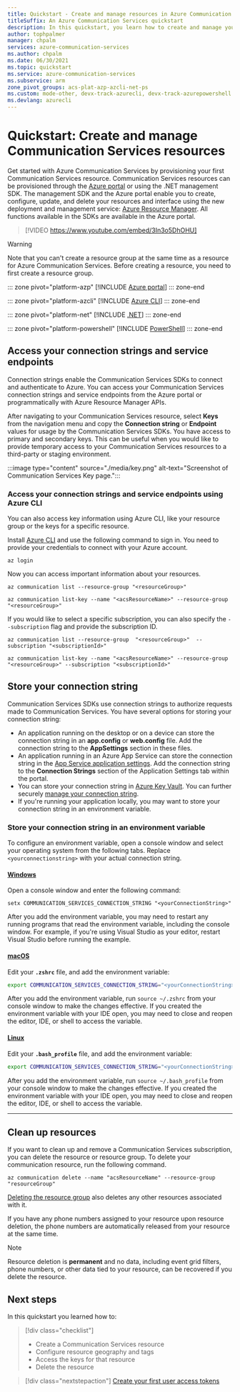 ```yaml
---
title: Quickstart - Create and manage resources in Azure Communication Services
titleSuffix: An Azure Communication Services quickstart
description: In this quickstart, you learn how to create and manage your first Azure Communication Services resource.
author: tophpalmer
manager: chpalm
services: azure-communication-services
ms.author: chpalm
ms.date: 06/30/2021
ms.topic: quickstart
ms.service: azure-communication-services
ms.subservice: arm
zone_pivot_groups: acs-plat-azp-azcli-net-ps
ms.custom: mode-other, devx-track-azurecli, devx-track-azurepowershell
ms.devlang: azurecli 
---
```

# Quickstart: Create and manage Communication Services resources

Get started with Azure Communication Services by provisioning your first Communication Services resource. Communication Services resources can be provisioned through the [Azure portal](https://portal.azure.com) or using the .NET management SDK. The management SDK and the Azure portal enable you to create, configure, update, and delete your resources and interface using the new deployment and management service: [Azure Resource Manager](../../azure-resource-manager/management/overview.md). All functions available in the SDKs are available in the Azure portal.

>[!VIDEO https://www.youtube.com/embed/3In3o5DhOHU]

> [!WARNING]
> Note that you can't create a resource group at the same time as a resource for Azure Communication Services. Before creating a resource, you need to first create a resource group.

::: zone pivot="platform-azp"
[!INCLUDE [Azure portal](./includes/create-resource-azp.md)]
::: zone-end

::: zone pivot="platform-azcli"
[!INCLUDE [Azure CLI](./includes/create-resource-az-cli.md)]
::: zone-end

::: zone pivot="platform-net"
[!INCLUDE [.NET](./includes/create-resource-net.md)]
::: zone-end

::: zone pivot="platform-powershell"
[!INCLUDE [PowerShell](./includes/create-resource-powershell.md)]
::: zone-end

## Access your connection strings and service endpoints

Connection strings enable the Communication Services SDKs to connect and authenticate to Azure. You can access your Communication Services connection strings and service endpoints from the Azure portal or programmatically with Azure Resource Manager APIs.

After navigating to your Communication Services resource, select **Keys** from the navigation menu and copy the **Connection string** or **Endpoint** values for usage by the Communication Services SDKs. You have access to primary and secondary keys. This can be useful when you would like to provide temporary access to your Communication Services resources to a third-party or staging environment.

:::image type="content" source="./media/key.png" alt-text="Screenshot of Communication Services Key page.":::

### Access your connection strings and service endpoints using Azure CLI

You can also access key information using Azure CLI, like your resource group or the keys for a specific resource.

Install [Azure CLI](/cli/azure/install-azure-cli-windows?tabs=azure-cli) and use the following command to sign in. You need to provide your credentials to connect with your Azure account.

```azurepowershell-interactive
az login
```

Now you can access important information about your resources.

```azurepowershell-interactive
az communication list --resource-group "<resourceGroup>"

az communication list-key --name "<acsResourceName>" --resource-group "<resourceGroup>"
```

If you would like to select a specific subscription, you can also specify the ```--subscription``` flag and provide the subscription ID.

```azurepowershell-interactive
az communication list --resource-group  "<resourceGroup>"  --subscription "<subscriptionId>"

az communication list-key --name "<acsResourceName>" --resource-group "<resourceGroup>" --subscription "<subscriptionId>"
```

## Store your connection string

Communication Services SDKs use connection strings to authorize requests made to Communication Services. You have several options for storing your connection string:

* An application running on the desktop or on a device can store the connection string in an **app.config** or **web.config** file. Add the connection string to the **AppSettings** section in these files.
* An application running in an Azure App Service can store the connection string in the [App Service application settings](../../app-service/configure-common.md). Add the connection string to the **Connection Strings** section of the Application Settings tab within the portal.
* You can store your connection string in [Azure Key Vault](../../data-factory/store-credentials-in-key-vault.md). You can further securely [manage your connection string](../../storage/common/storage-account-keys-manage.md).
* If you're running your application locally, you may want to store your connection string in an environment variable.

### Store your connection string in an environment variable

To configure an environment variable, open a console window and select your operating system from the following tabs. Replace `<yourconnectionstring>` with your actual connection string.

#### [Windows](#tab/windows)

Open a console window and enter the following command:

```console
setx COMMUNICATION_SERVICES_CONNECTION_STRING "<yourConnectionString>"
```

After you add the environment variable, you may need to restart any running programs that read the environment variable, including the console window. For example, if you're using Visual Studio as your editor, restart Visual Studio before running the example.

#### [macOS](#tab/unix)

Edit your **`.zshrc`** file, and add the environment variable:

```bash
export COMMUNICATION_SERVICES_CONNECTION_STRING="<yourConnectionString>"
```

After you add the environment variable, run `source ~/.zshrc` from your console window to make the changes effective. If you created the environment variable with your IDE open, you may need to close and reopen the editor, IDE, or shell to access the variable.

#### [Linux](#tab/linux)

Edit your **`.bash_profile`** file, and add the environment variable:

```bash
export COMMUNICATION_SERVICES_CONNECTION_STRING="<yourConnectionString>"
```

After you add the environment variable, run `source ~/.bash_profile` from your console window to make the changes effective. If you created the environment variable with your IDE open, you may need to close and reopen the editor, IDE, or shell to access the variable.

---

## Clean up resources

If you want to clean up and remove a Communication Services subscription, you can delete the resource or resource group. To delete your communication resource, run the following command.

```azurecli-interactive
az communication delete --name "acsResourceName" --resource-group "resourceGroup"
```

[Deleting the resource group](../../azure-resource-manager/management/manage-resource-groups-portal.md#delete-resource-groups) also deletes any other resources associated with it.

If you have any phone numbers assigned to your resource upon resource deletion, the phone numbers are automatically released from your resource at the same time.

> [!NOTE]
> Resource deletion is **permanent** and no data, including event grid filters, phone numbers, or other data tied to your resource, can be recovered if you delete the resource.

## Next steps

In this quickstart you learned how to:

> [!div class="checklist"]
>
> * Create a Communication Services resource
> * Configure resource geography and tags
> * Access the keys for that resource
> * Delete the resource

> [!div class="nextstepaction"]
> [Create your first user access tokens](identity/access-tokens.md)

